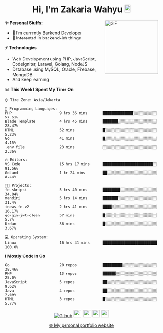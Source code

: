 <h1 align="center">Hi, I'm Zakaria Wahyu <img src="https://github.com/TheDudeThatCode/TheDudeThatCode/blob/master/Assets/Hi.gif" width="20px" height="25px"></h1>

<img align="right" alt="GIF" height="175px" src="https://www.nayakapratama.co.id/wp-content/uploads/2019/07/Website-Maintenance.gif" />

**✨ Personal Stuffs:**
- 🔭 I’m currently Backend Developer
- 🌱 Interested in backend-ish things

**⚡ Technologies**
- Web Development using PHP, JavaScript, CodeIgniter, Laravel, Golang, NodeJS
- Database using MySQL, Oracle, Firebase, MongoDB
- And keep learning

<!--START_SECTION:waka-->
📊 **This Week I Spent My Time On** 

```text
⌚︎ Time Zone: Asia/Jakarta

💬 Programming Languages: 
PHP                      9 hrs 36 mins       ██████████████░░░░░░░░░░░   57.51% 
Blade Template           4 hrs 45 mins       ███████░░░░░░░░░░░░░░░░░░   28.47% 
HTML                     52 mins             █░░░░░░░░░░░░░░░░░░░░░░░░   5.23% 
Go                       41 mins             █░░░░░░░░░░░░░░░░░░░░░░░░   4.15% 
.env file                23 mins             ░░░░░░░░░░░░░░░░░░░░░░░░░   2.36%

🔥 Editors: 
VS Code                  15 hrs 17 mins      ███████████████████████░░   91.56% 
GoLand                   1 hr 24 mins        ██░░░░░░░░░░░░░░░░░░░░░░░   8.44%

🐱‍💻 Projects: 
fe-skripsi               5 hrs 40 mins       ████████░░░░░░░░░░░░░░░░░   34.04% 
mandiri                  5 hrs 14 mins       ███████░░░░░░░░░░░░░░░░░░   31.4% 
inews-fe-v2              2 hrs 41 mins       ████░░░░░░░░░░░░░░░░░░░░░   16.17% 
go-gin-jwt-clean         57 mins             █░░░░░░░░░░░░░░░░░░░░░░░░   5.7% 
Urdan                    36 mins             █░░░░░░░░░░░░░░░░░░░░░░░░   3.67%

💻 Operating System: 
Linux                    16 hrs 41 mins      █████████████████████████   100.0%

```

**I Mostly Code in Go** 

```text
Go                       20 repos            █████████░░░░░░░░░░░░░░░░   38.46% 
PHP                      13 repos            ██████░░░░░░░░░░░░░░░░░░░   25.0% 
JavaScript               5 repos             ██░░░░░░░░░░░░░░░░░░░░░░░   9.62% 
Java                     4 repos             ██░░░░░░░░░░░░░░░░░░░░░░░   7.69% 
HTML                     3 repos             █░░░░░░░░░░░░░░░░░░░░░░░░   5.77%

```



<!--END_SECTION:waka-->

<p align="center">
<a href="https://github.com/zakariawahyu" target="_blank"><img alt="Github" src="https://img.shields.io/badge/GitHub-%2312100E.svg?&style=for-the-badge&logo=Github&logoColor=white" /></a>
<a href="https://www.twitter.com/_zakariawahyu"><img src="https://img.shields.io/badge/twitter-%231DA1F2.svg?&style=for-the-badge&logo=twitter&logoColor=white" height=25></a> 
<a href="https://www.linkedin.com/in/zakariawahyu"><img src="https://img.shields.io/badge/linkedin-%230077B5.svg?&style=for-the-badge&logo=linkedin&logoColor=white" height=25></a> 
<a href="https://www.instagram.com/_zakariawahyu"><img src="https://img.shields.io/badge/instagram-%23E4405F.svg?&style=for-the-badge&logo=instagram&logoColor=white" height=25></a>
<a href="https://medium.com/@zakariawahyu"><img src="https://img.shields.io/badge/Medium-12100E?style=for-the-badge&logo=medium&logoColor=white" height=25></a>
</p>
<p align="center"><a href="https://www.zakariawahyu.com" target="_blank">🌐 My personal portfolio website</a></p>
